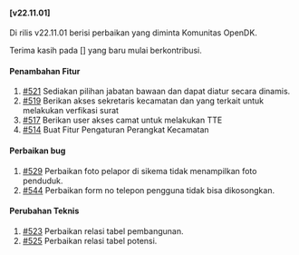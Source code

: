 #### [v22.11.01]

Di rilis v22.11.01 berisi perbaikan yang diminta Komunitas OpenDK.

Terima kasih pada [] yang baru mulai berkontribusi.

#### Penambahan Fitur
1. [#521](https://github.com/OpenSID/OpenDK/issues/521) Sediakan pilihan jabatan bawaan dan dapat diatur secara dinamis.
2. [#519](https://github.com/OpenSID/OpenDK/issues/519) Berikan akses sekretaris kecamatan dan yang terkait untuk melakukan verfikasi surat
3. [#517](https://github.com/OpenSID/OpenDK/issues/517) Berikan user akses camat untuk melakukan TTE
4. [#514](https://github.com/OpenSID/OpenDK/issues/514) Buat Fitur Pengaturan Perangkat Kecamatan


#### Perbaikan bug
1. [#529](https://github.com/OpenSID/OpenDK/issues/529) Perbaikan foto pelapor di sikema tidak menampilkan foto penduduk.
2. [#544](https://github.com/OpenSID/OpenDK/issues/544) Perbaikan form no telepon pengguna tidak bisa dikosongkan.

#### Perubahan Teknis
1. [#523](https://github.com/OpenSID/OpenDK/issues/523) Perbaikan relasi tabel pembangunan.
2. [#525](https://github.com/OpenSID/OpenDK/issues/525) Perbaikan relasi tabel potensi.
